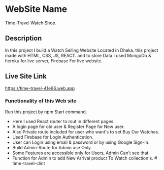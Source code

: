 # WebSite Name

Time-Travel Watch Shop.

## Description

In this project I build a Watch Selling Website Located in Dhaka. this project made with HTML, CSS, JS, REACT. and to store Data I used MongoDb & heroku for live server, Firebase For live website.

## Live Site Link

https://time-travel-41e96.web.app

### Functionality of this Web site

Run this project by npm Start command.

- Here I used React router to rout in different
  pages.
- A login page for old user & Register Page for New user.
- Also Private route included for user who want's to set Buy Our Watches.
- Used Firebase for Login Authentication.
- User can Login using email & password or by using Google Sign-In.
- Build Admin-Route for Admin use Only.
- Some Features are accessible only for Users, Admin Can't see that.
- Function for Admin to add New Arrival product To Watch collection's.
#   t i m e - t r a v e l - c l i n t  
 